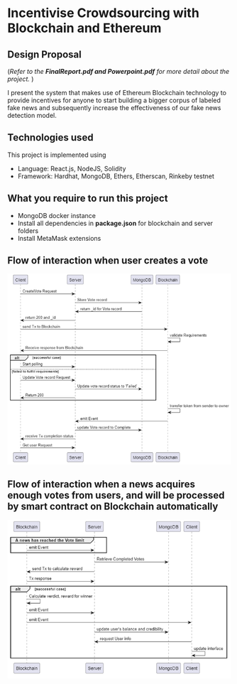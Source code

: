 # Incentivise Crowdsourcing with Blockchain and Ethereum

## Design Proposal 
(*Refer to the ***FinalReport.pdf and Powerpoint.pdf*** for more detail about the project.* )

I present the system that makes use of Ethereum Blockchain technology to provide incentives for anyone
to start building a bigger corpus of labeled fake news and subsequently increase the
effectiveness of our fake news detection model.



## Technologies used
This project is implemented using 
* Language: React.js, NodeJS, Solidity
* Framework: Hardhat, MongoDB, Ethers, Etherscan, Rinkeby testnet

## What you require to run this project
* MongoDB docker instance
* Install all dependencies in **package.json** for blockchain and server folders
* Install MetaMask extensions

## Flow of interaction when user creates a vote
![plot](./flowcharts/CreateVote%20flow.png)

## Flow of interaction when a news acquires enough votes from users, and will be processed by smart contract on Blockchain automatically
![plot](./flowcharts/Discharge%20Contract.png)
